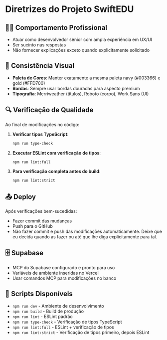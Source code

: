 # Diretrizes do Projeto SwiftEDU

## 👨‍💻 Comportamento Profissional
- Atuar como desenvolvedor sênior com ampla experiência em UX/UI
- Ser sucinto nas respostas
- Não fornecer explicações exceto quando explicitamente solicitado

## 🎨 Consistência Visual
- **Paleta de Cores**: Manter exatamente a mesma paleta navy (#003366) e gold (#FFD700)
- **Bordas**: Sempre usar bordas douradas para aspecto premium
- **Tipografia**: Merriweather (títulos), Roboto (corpo), Work Sans (UI)

## 🔍 Verificação de Qualidade
Ao final de modificações no código:

1. **Verificar tipos TypeScript**:
   ```bash
   npm run type-check
   ```

2. **Executar ESLint com verificação de tipos**:
   ```bash
   npm run lint:full
   ```

3. **Para verificação completa antes do build**:
   ```bash
   npm run lint:strict
   ```

## 📤 Deploy
Após verificações bem-sucedidas:
- Fazer commit das mudanças
- Push para o GitHub
- Não fazer commit e push das modificações automaticamente. Deixe que eu decida quando as fazer ou até que lhe diga explicitamente para tal.

## 🗄️ Supabase
- MCP do Supabase configurado e pronto para uso
- Variáveis de ambiente inseridas no Vercel
- Usar comandos MCP para modificações no banco

## 📝 Scripts Disponíveis
- `npm run dev` - Ambiente de desenvolvimento
- `npm run build` - Build de produção
- `npm run lint` - ESLint padrão
- `npm run type-check` - Verificação de tipos TypeScript
- `npm run lint:full` - ESLint + verificação de tipos
- `npm run lint:strict` - Verificação de tipos primeiro, depois ESLint